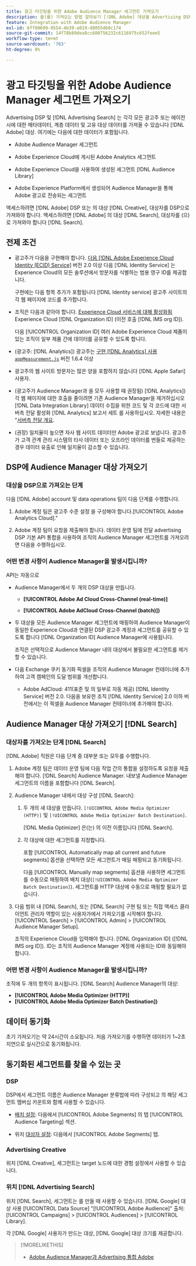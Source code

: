 ```yaml
---
title: 광고 타깃팅을 위한 Adobe Audience Manager 세그먼트 가져오기
description: 을(를) 가져오는 방법 알아보기 [!DNL Adobe] 대상을 Advertising DSP 및 Adobe Audience Manager을 사용한 검색
feature: Integration with Adobe Audience Manager
exl-id: 6ff80699-9554-4b39-a019-d8055d68c174
source-git-commit: 14f78b89dea8cc680756232c6116975c652feee5
workflow-type: tm+mt
source-wordcount: '763'
ht-degree: 0%

---
```


# 광고 타깃팅을 위한 Adobe Audience Manager 세그먼트 가져오기

Advertising DSP 및 [!DNL Advertising Search] 는 각각 모든 광고주 또는 에이전시에 대한 메타데이터, 계층 데이터 및 고유 대상 데이터를 가져올 수 있습니다 [!DNL Adobe] 대상<!-- segments or audiences? Standardize terms per AAM's docs -->. 여기에는 다음에 대한 데이터가 포함됩니다.

* Adobe Audience Manager 세그먼트

* Adobe Experience Cloud에 게시된 Adobe Analytics 세그먼트

* Adobe Experience Cloud을 사용하여 생성된 세그먼트 [!DNL Audience Library]

* Adobe Experience Platform에서 생성되어 Audience Manager을 통해 Adobe 광고로 전송되는 세그먼트

액세스하려면 [!DNL Adobe] DSP 또는 의 대상 [!DNL Creative], 대상자를 DSP으로 가져와야 합니다. 액세스하려면 [!DNL Adobe] 의 대상 [!DNL Search], 대상자를 (으)로 가져와야 합니다 [!DNL Search].

## 전제 조건

* 광고주가 다음을 구현해야 합니다. [다음 [!DNL Adobe Experience Cloud Identity (ECID) Service]](https://experienceleague.adobe.com/docs/id-service/using/intro/overview.html) 버전 2.0 이상 다음 [!DNL Identity Service] 는 Experience Cloud의 모든 솔루션에서 방문자를 식별하는 범용 영구 ID를 제공합니다.

   구현에는 다음 항목 추가가 포함됩니다 [!DNL Identity service] 광고주 사이트의 각 웹 페이지에 코드를 추가합니다.

* 조직은 다음과 같아야 합니다. [Experience Cloud 서비스에 대해 활성화됨](https://experienceleague.adobe.com/docs/core-services/interface/services/core-services.html) Experience Cloud [!DNL Organization ID] (이전 호출 [!DNL IMS org ID]).

   다음 [!UICONTROL Organization ID] 여러 Adobe Experience Cloud 제품이 있는 조직이 일부 제품 간에 데이터를 공유할 수 있도록 합니다.

* (광고주: [!DNL Analytics]) 광고주는 [구현 [!DNL Analytics] 사용 `appMeasurement.js`](https://experienceleague.adobe.com/docs/analytics/implementation/js/overview.html) 버전 1.6.4 이상

* 광고주의 웹 사이트 방문자는 많은 양을 포함하지 않습니다 [!DNL Apple Safari] 사용자.

* (광고주가 Audience Manager과 을 모두 사용할 때 권장됨) [!DNL Analytics]) 각 웹 페이지에 대한 호출을 줄이려면 기존 Audience Manager을 제거하십시오 [!DNL Data Integration Library] 데이터 수집을 위한 코드 및 각 코드에 대한 서버측 전달 활성화 [!DNL Analytics] 보고서 세트 를 사용하십시오. 자세한 내용은 &quot;[서버측 전달 개요](https://experienceleague.adobe.com/docs/analytics/admin/admin-tools/server-side-forwarding/ssf.html).

* (권장) 일치율이 높으면 자사 웹 사이트 데이터만 Adobe 광고로 보냅니다. 광고주가 고객 관계 관리 시스템의 타사 데이터 또는 오프라인 데이터를 번들로 제공하는 경우 데이터 유출로 인해 일치율이 감소할 수 있습니다.

## DSP에 Audience Manager 대상 가져오기

### 대상을 DSP으로 가져오는 단계

다음 [!DNL Adobe] account 및 data operations 팀이 다음 단계를 수행합니다.

1. Adobe 계정 팀은 광고주 수준 설정 을 구성해야 합니다.[!UICONTROL Adobe Analytics Cloud].&quot;

1. Adobe 계정 팀이 요청을 제출해야 합니다.<!-- Submit a request as a JIRA task? --> 데이터 운영 팀에 전달<!-- implementation team? --> advertising DSP 기본 API 통합을 사용하여 조직의 Audience Manager 세그먼트를 가져오려면 다음을 수행하십시오.

### 어떤 변경 사항이 Audience Manager을 발생시킵니까?

API는 자동으로

* Audience Manager에서 두 개의 DSP 대상을 만듭니다.

   * **[!UICONTROL Adobe Ad Cloud Cross-Channel (real-time)]**

   * **[!UICONTROL Adobe AdCloud Cross-Channel (batch)])**

* 두 대상을 모든 Audience Manager 세그먼트에 매핑하여 Audience Manager이 동일한 Experience Cloud과 연결된 DSP 광고주 계정과 세그먼트를 공유할 수 있도록 합니다 [!DNL Organization ID] Audience Manager에 사용됩니다. <!-- Verify -->

   조직은 선택적으로 Audience Manager 내의 대상에서 불필요한 세그먼트를 제거할 수 있습니다.

* 다음 Exchange 쿠키 동기화 픽셀을 조직의 Audience Manager 컨테이너에 추가하여 고객 캠페인의 도달 범위를 개선합니다.

   * Adobe AdCloud: 411(표준 및 의 일부로 자동 제공) [!DNL Identity Service] 버전 2.0. 다음을 보유한 조직 [!DNL Identity Service] 2.0 이하 버전에서는 이 픽셀을 Audience Manager 컨테이너에 추가해야 합니다.

## Audience Manager 대상 가져오기 [!DNL Search]

### 대상자를 가져오는 단계 [!DNL Search]

[!DNL Adobe] 직원은 다음 단계 중 대부분 또는 모두를 수행합니다.

1. Adobe 계정 팀은 데이터 운영 팀에 다음 작업 간의 통합을 설정하도록 요청을 제출해야 합니다. [!DNL Search] Audience Manager. 내보낼 Audience Manager 세그먼트의 이름을 포함합니다 [!DNL Search].

1. Audience Manager 내에서 대상 구성 [!DNL Search]:

   1. 두 개의 새 대상을 만듭니다. `[!UICONTROL Adobe Media Optimizer (HTTP)]` 및 `[!UICONTROL Adobe Media Optimizer Batch Destination]`.

      [!DNL Media Optimizer] 은(는) 의 이전 이름입니다 [!DNL Search].

   1. 각 대상에 대한 세그먼트를 지정합니다.

      포함 [!UICONTROL Automatically map all current and future segments] 옵션을 선택하면 모든 세그먼트가 매일 매핑되고 동기화됩니다.

      다음 [!UICONTROL Manually map segments] 옵션을 사용하면 세그먼트를 수동으로 매핑하여 배치 대상(`[!UICONTROL Adobe Media Optimizer Batch Destination]`). 세그먼트를 HTTP 대상에 수동으로 매핑할 필요가 없습니다.

1. 다음 범위 내 [!DNL Search], 또는 [!DNL Search] 구현 팀 또는 직접 액세스 클라이언트 관리자 역할이 있는 사용자가에서 가져오기를 시작해야 합니다. [!UICONTROL Search] > [!UICONTROL Admin] > [!UICONTROL Audience Manager Setup].

   조직의 Experience Cloud을 입력해야 합니다. [!DNL Organization ID] ([!DNL IMS org ID]). ID는 조직의 Audience Manager 계정에 사용되는 ID와 동일해야 합니다.

### 어떤 변경 사항이 Audience Manager을 발생시킵니까?

조직에 두 개의 항목이 표시됩니다. [!DNL Search] Audience Manager의 대상:

* **[!UICONTROL Adobe Media Optimizer (HTTP)]**
* **[!UICONTROL Adobe Media Optimizer Batch Destination])**

## 데이터 동기화

초기 가져오기는 약 24시간이 소요됩니다. 처음 가져오기를 수행하면 데이터가 1~2초 지연으로 실시간으로 동기화됩니다.

<!--
### How DSP Syncs the Data

DSP syncs the data automatically using the [!DNL Adobe Experience Cloud Identity (ECID) Service]. During synchronization, the [!DNL ECID Service] calls Adobe Advertising at [!DNL cm.eversttech.net]. Because Adobe Advertising is a trusted domain, ID syncs take place from parent pages rather than within the destination publishing iframes, as they do with most third-party activation partners. Audience Manager identifies unique users by device IDs, using the [Audience Manager [!DNL Unique User ID (AAM UUID)]](https://experienceleague.adobe.com/docs/audience-manager/user-guide/reference/ids-in-aam.html#global-device-ids), also called the [!DNL Device ID].

![Synchronization of [!DNL Adobe] audiences in DSP](/help/integrations/assets/audience-manager-sync.png)

### How Search Syncs the Data
-->

<!-- 
Segment membership data is sent only after one of the following events occurs:

* (Advertisers with DSP):

  * The segment is targeted in an Adobe Advertising display ad.

  * The segment is added to the [!DNL Adobe AdCloud Cross-Channel] batch and real-time destinations within the Audience Manager user interface.

* (Advertisers with [!DNL Search]):

  * The segment is targeted in an Adobe Advertising search ad.

  * The segment is added to the [!DNL Adobe Media Optimizer] batch and HTTP destinations within the Audience Manager user interface.
 -->
<!-- Is membership data/whatever available in Creative? If so, does it show the same as DSP? -->

## 동기화된 세그먼트를 찾을 수 있는 곳

### DSP

DSP에서 세그먼트 이름은 Audience Manager 분류법에 따라 구성되고 의 해당 세그먼트 멤버십 카운트와 함께 사용할 수 있습니다.

* [배치 설정](/help/dsp/campaign-management/placements/placement-settings.md#audience-targeting): 다음에서 [!UICONTROL Adobe Segments] 의 탭 [!UICONTROL Audience Targeting] 섹션.

* 위치 [대상자 설정](/help/dsp/audiences/audience-settings.md): 다음에서 [!UICONTROL Adobe Segments] 탭.

### Advertising Creative

위치 [!DNL Creative], 세그먼트는 target 노드에 대한 경험 설정에서 사용할 수 있습니다.

### 위치 [!DNL Advertising Search]

위치 [!DNL Search], 세그먼트는 를 만들 때 사용할 수 있습니다. [!DNL Google] 대상 사용 [!UICONTROL Data Source] &quot;[!UICONTROL Adobe Audience]&quot; 출처: [!UICONTROL Campaigns] > [!UICONTROL Audiences] > [!UICONTROL Library].

각 [!DNL Google] 사용자가 만드는 대상, [!DNL Google] 대상 크기를 제공합니다.

>[!MORELIKETHIS]
>
>* [Adobe Audience Manager과 Advertising 통합 Adobe](/help/integrations/audience-manager/overview.md)

